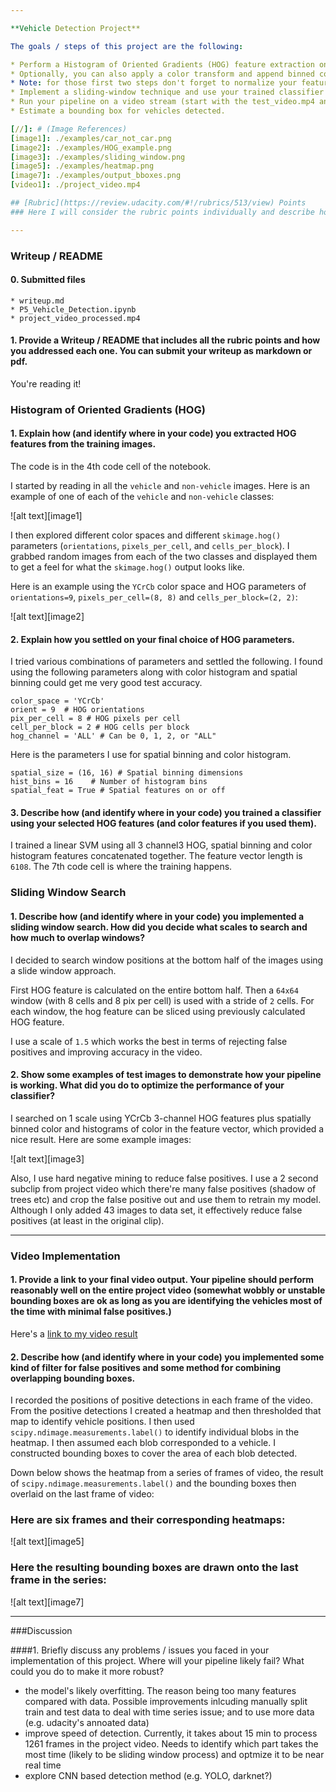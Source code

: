 ```yaml
---

**Vehicle Detection Project**

The goals / steps of this project are the following:

* Perform a Histogram of Oriented Gradients (HOG) feature extraction on a labeled training set of images and train a classifier Linear SVM classifier
* Optionally, you can also apply a color transform and append binned color features, as well as histograms of color, to your HOG feature vector. 
* Note: for those first two steps don't forget to normalize your features and randomize a selection for training and testing.
* Implement a sliding-window technique and use your trained classifier to search for vehicles in images.
* Run your pipeline on a video stream (start with the test_video.mp4 and later implement on full project_video.mp4) and create a heat map of recurring detections frame by frame to reject outliers and follow detected vehicles.
* Estimate a bounding box for vehicles detected.

[//]: # (Image References)
[image1]: ./examples/car_not_car.png
[image2]: ./examples/HOG_example.png
[image3]: ./examples/sliding_window.png
[image5]: ./examples/heatmap.png
[image7]: ./examples/output_bboxes.png
[video1]: ./project_video.mp4

## [Rubric](https://review.udacity.com/#!/rubrics/513/view) Points
### Here I will consider the rubric points individually and describe how I addressed each point in my implementation.  

---
```

### Writeup / README

#### 0. Submitted files
    * writeup.md
    * P5_Vehicle_Detection.ipynb
    * project_video_processed.mp4

#### 1. Provide a Writeup / README that includes all the rubric points and how you addressed each one.  You can submit your writeup as markdown or pdf.

You're reading it!

### Histogram of Oriented Gradients (HOG)

#### 1. Explain how (and identify where in your code) you extracted HOG features from the training images.
The code is in the 4th code cell of the notebook.

I started by reading in all the `vehicle` and `non-vehicle` images.  Here is an example of one of each of the `vehicle` and `non-vehicle` classes:

![alt text][image1]

I then explored different color spaces and different `skimage.hog()` parameters (`orientations`, `pixels_per_cell`, and `cells_per_block`). I grabbed random images from each of the two classes and displayed them to get a feel for what the `skimage.hog()` output looks like.

Here is an example using the `YCrCb` color space and HOG parameters of `orientations=9`, `pixels_per_cell=(8, 8)` and `cells_per_block=(2, 2)`:

![alt text][image2]

#### 2. Explain how you settled on your final choice of HOG parameters.

I tried various combinations of parameters and settled the following. I found using the following parameters along with color histogram and spatial binning could get me very good test accuracy.

    color_space = 'YCrCb'
    orient = 9  # HOG orientations
    pix_per_cell = 8 # HOG pixels per cell
    cell_per_block = 2 # HOG cells per block
    hog_channel = 'ALL' # Can be 0, 1, 2, or "ALL"

Here is the parameters I use for spatial binning and color histogram.

    spatial_size = (16, 16) # Spatial binning dimensions
    hist_bins = 16    # Number of histogram bins
    spatial_feat = True # Spatial features on or off

#### 3. Describe how (and identify where in your code) you trained a classifier using your selected HOG features (and color features if you used them).

I trained a linear SVM using all 3 channel3 HOG, spatial binning and color histogram features concatenated together. The feature vector length is `6108`. The 7th code cell is where the training happens.

### Sliding Window Search

#### 1. Describe how (and identify where in your code) you implemented a sliding window search.  How did you decide what scales to search and how much to overlap windows?

I decided to search window positions at the bottom half of the images using a slide window approach.

First HOG feature is calculated on the entire bottom half. Then a `64x64` window (with 8 cells and 8 pix per cell) is used with a stride of `2` cells. For each window, the hog feature can be sliced using previously calculated HOG feature.

I use a scale of `1.5` which works the best in terms of rejecting false positives and improving accuracy in the video.

#### 2. Show some examples of test images to demonstrate how your pipeline is working.  What did you do to optimize the performance of your classifier?

I searched on 1 scale using YCrCb 3-channel HOG features plus spatially binned color and histograms of color in the feature vector, which provided a nice result.  Here are some example images:

![alt text][image3]

Also, I use hard negative mining to reduce false positives. I use a 2 second subclip from project video which there're many false positives (shadow of trees etc) and crop the false positive out and use them to retrain my model. Although I only added 43 images to data set, it effectively reduce false positives (at least in the original clip).

---

### Video Implementation

#### 1. Provide a link to your final video output.  Your pipeline should perform reasonably well on the entire project video (somewhat wobbly or unstable bounding boxes are ok as long as you are identifying the vehicles most of the time with minimal false positives.)
Here's a [link to my video result](./project_video_processed.mp4)


#### 2. Describe how (and identify where in your code) you implemented some kind of filter for false positives and some method for combining overlapping bounding boxes.

I recorded the positions of positive detections in each frame of the video.  From the positive detections I created a heatmap and then thresholded that map to identify vehicle positions.  I then used `scipy.ndimage.measurements.label()` to identify individual blobs in the heatmap.  I then assumed each blob corresponded to a vehicle.  I constructed bounding boxes to cover the area of each blob detected.  

Down below shows the heatmap from a series of frames of video, the result of `scipy.ndimage.measurements.label()` and the bounding boxes then overlaid on the last frame of video:


### Here are six frames and their corresponding heatmaps:

![alt text][image5]

### Here the resulting bounding boxes are drawn onto the last frame in the series:

![alt text][image7]



---

###Discussion

####1. Briefly discuss any problems / issues you faced in your implementation of this project.  Where will your pipeline likely fail?  What could you do to make it more robust?

* the model's likely overfitting. The reason being too many features compared with data. Possible improvements inlcuding manually split train and test data to deal with time series issue; and to use more data (e.g. udacity's annoated data)
* improve speed of detection. Currently, it takes about 15 min to process 1261 frames in the project video. Needs to identify which part takes the most time (likely to be sliding window process) and optmize it to be near real time
* explore CNN based detection method (e.g. YOLO, darknet?)
